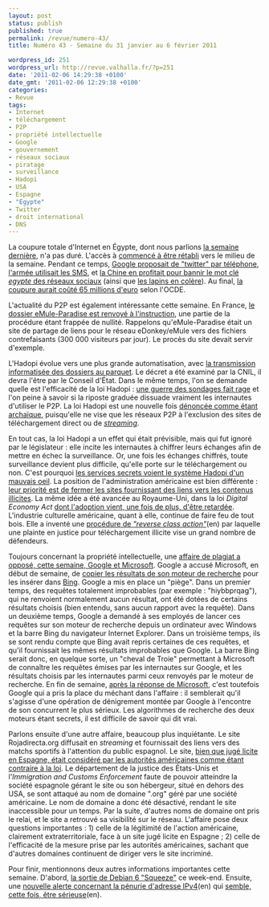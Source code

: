 ```yaml
---
layout: post
status: publish
published: true
permalink: /revue/numero-43/
title: Numéro 43 - Semaine du 31 janvier au 6 février 2011

wordpress_id: 251
wordpress_url: http://revue.valhalla.fr/?p=251
date: '2011-02-06 14:29:38 +0100'
date_gmt: '2011-02-06 12:29:38 +0100'
categories:
- Revue
tags:
- Internet
- téléchargement
- P2P
- propriété intellectuelle
- Google
- gouvernement
- réseaux sociaux
- piratage
- surveillance
- Hadopi
- USA
- Espagne
- "Égypte"
- Twitter
- droit international
- DNS
---
```

<p>La coupure totale d'Internet en Égypte, dont nous parlions <a href="http://revue.valhalla.fr/numeros/42/">la semaine dernière</a>, n'a pas duré. L'accès à <a href="http://www.lemondeinformatique.fr/actualites/lire-l-egypte-de-retour-sur-internet-32800.html">commencé à être rétabli</a> vers le milieu de la semaine. Pendant ce temps, <a href="http://www.lemonde.fr/tiny/1473336/">Google proposait de "twitter" par téléphone</a>, <a href="http://www.numerama.com/magazine/17959-en-egypte-l-armee-et-le-gouvernement-auraient-recours-aux-sms.html">l'armée utilisait les SMS</a>, et <a href="http://www.lemonde.fr/tiny/1472887/">la Chine en profitait pour bannir le mot clé <i>egypte</i> des réseaux sociaux</a> (ainsi que <a href="http://www.rue89.com/chinatown/2011/01/30/la-censure-chinoise-chasse-les-lapins-en-colere-du-web-187272">les lapins en colère</a>).  Au final, <a href="http://www.numerama.com/magazine/17968-la-coupure-du-net-en-eacutegypte-a-coute-65-millions-d-euros.html">la coupure aurait coûté 65 millions d'euro</a> selon l'OCDE.</p>
<p>L'actualité du P2P est également intéressante cette semaine. En France, <a href="http://www.lemonde.fr/tiny/1473316/">le dossier eMule-Paradise est renvoyé à l'instruction</a>, une partie de la procédure étant frappée de nullité. Rappelons qu'eMule-Paradise était un site de partage de liens pour le réseau eDonkey/eMule vers des fichiers contrefaisants (300 000 visiteurs par jour). Le procès du site devait servir d'exemple.</p>
<p>L'Hadopi évolue vers une plus grande automatisation, avec <a href="http://www.numerama.com/magazine/17944-hadopi-vers-un-decret-pour-la-transmission-informatisee-aux-parquets.html">la transmission informatisée des dossiers au parquet</a>. Le décret a été examiné par la CNIL, il devra l'être par le Conseil d'État. Dans le même temps, l'on se demande quelle est l'efficacité de la loi Hadopi : <a href="http://www.zdnet.fr/blogs/digital-jukebox/guerre-des-sondages-autour-du-p2p-et-de-l-impact-d-hadopi-39757952.htm">une guerre des sondages fait rage</a> et l'on peine à savoir si la riposte graduée dissuade vraiment les internautes d'utiliser le P2P. La loi Hadopi est une nouvelle fois <a href="http://www.numerama.com/magazine/17957-l-archaiumlsme-de-l-hadopi-inquiete-un-depute-de-l-ump.html">dénoncée comme étant archaïque</a>, puisqu'elle ne vise que les réseaux P2P à l'exclusion des sites de téléchargement direct ou de <a href="http://www.lemonde.fr/tiny/1472942/"><i>streaming</i></a>. </p>
<p>En tout cas, la loi Hadopi a un effet qui était prévisible, mais qui fut ignoré par le législateur : elle incite les internautes à chiffrer leurs échanges afin de mettre en échec la surveillance. Or, une fois les échanges chiffrés, toute surveillance devient plus difficile, qu'elle porte sur le téléchargement ou non. C'est pourquoi <a href="http://bugbrother.blog.lemonde.fr/2011/02/04/les-services-de-renseignement-ne-disent-pas-merci-a-lhadopi">les services secrets voient le système Hadopi d'un mauvais oeil</a>. La position de l'administration américaine est bien différente : <a href="http://pro.clubic.com/legislation-loi-internet/propriete-intellectuelle/actualite-395062-contrefacons-piratage-pros-devoilent-strategies.html">leur priorité est de fermer les sites fournissant des liens vers les contenus illicites</a>. La même idée a été avancée au Royaume-Uni, dans la loi <i>Digital Economy Act</i> <a href="http://www.numerama.com/magazine/17949-la-digital-economy-act-subit-un-nouveau-retard.html">dont l'adoption vient, une fois de plus, d'être retardée</a>. L'industrie culturelle américaine, quant à elle, continue de faire feu de tout bois. Elle a inventé une <a href="http://arstechnica.com/tech-policy/news/2011/02/reverse-class-action-its-the-latest-tactic-in-the-p2p-wars.ars">procédure de <i>"reverse class action"</i></a><span class="lang">(en)</span> par laquelle une plainte en justice pour téléchargement illicite vise un grand nombre de défendeurs.</p>
<p>Toujours concernant la propriété intellectuelle, une <a href="http://www.pcinpact.com/actu/news/61680-bing-google-vol-resultat-recherche-accusation.htm">affaire de plagiat a opposé, cette semaine, Google et Microsoft</a>. Google a accusé Microsoft, en début de semaine, de <a href="http://www.lemonde.fr/tiny/1473845/">copier les résultats de son moteur de recherche</a> pour les insérer dans <a href="http://www.bing.com/">Bing</a>. Google a mis en place un "piège". Dans un premier temps, des requêtes totalement improbables (par exemple : "hiybbprqag"), qui ne renvoient normalement aucun résultat, ont été dotées de certains résultats choisis (bien entendu, sans aucun rapport avec la requête). Dans un deuxième temps, Google a demandé à ses employés de lancer ces requêtes sur son moteur de recherche depuis un ordinateur avec Windows et la barre Bing du navigateur Internet Explorer. Dans un troisième temps, ils se sont rendu compte que Bing avait repris certaines de ces requêtes, et qu'il fournissait les mêmes résultats improbables que Google. La barre Bing serait donc, en quelque sorte, un "cheval de Troie" permettant à Microsoft de connaître les requêtes émises par les internautes sur Google, et les résultats choisis par les internautes parmi ceux renvoyés par le moteur de recherche. En fin de semaine, <a href="http://www.lemondeinformatique.fr/actualites/lire-google-taxe-d-hypocrisie-quand-il-accuse-microsoft-de-le-copier-32815.html">après la réponse de Microsoft</a>, c'est toutefois Google qui a pris la place du méchant dans l'affaire : il semblerait qu'il s'agisse d'une opération de dénigrement montée par Google à l'encontre de son concurrent le plus sérieux. Les algorithmes de recherche des deux moteurs étant secrets, il est difficile de savoir qui dit vrai.</p>
<p>Parlons ensuite d'une autre affaire, beaucoup plus inquiétante. Le site Rojadirecta.org diffusait en <i>streaming</i> et fournissait des liens vers des matchs sportifs à l'attention du public espagnol. Le site, <a href="http://www.numerama.com/magazine/17946-rojadirecta-juge-legal-en-espagne-saisi-par-les-usa-maj.html">bien que jugé licite en Espagne, était considéré par les autorités américaines comme étant contraire à la loi</a>. Le département de la justice des États-Unis et l'<i>Immigration and Customs Enforcement</i> faute de pouvoir atteindre la société espagnole gérant le site ou son hébergeur, situé en dehors des USA, se sont attaqué au nom de domaine ".org" géré par une société américaine. Le nom de domaine a donc été désactivé, rendant le site inaccessible pour un temps. Par la suite, d'autres noms de domaine ont pris le relai, et le site a retrouvé sa visibilité sur le réseau. L'affaire pose deux questions importantes : 1) celle de la légitimité de l'action américaine, clairement extraterritoriale, face à un site jugé licite en Espagne ; 2) celle de l'efficacité de la mesure prise par les autorités américaines, sachant que d'autres domaines continuent de diriger vers le site incriminé.</p>
<p>Pour finir, mentionnons deux autres informations importantes cette semaine. D'abord, <a href="http://linuxfr.org/2011/02/06/27768.html">la sortie de Debian 6 "Squeeze"</a> ce week-end. Ensuite, une <a href="http://arstechnica.com/tech-policy/news/2011/02/river-of-ipv4-addresses-officially-runs-dry.ars">nouvelle alerte concernant la pénurie d'adresse IPv4</a><span class="lang">(en)</span> qui <a href="http://www.apnic.net/publications/news/2011/delegation">semble, cette fois, être sérieuse</a><span class="lang">(en)</span>.</p>
